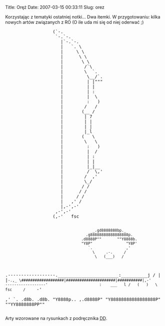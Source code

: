 Title: Oręż
Date: 2007-03-15 00:33:11
Slug: orez

<p>Korzystając z tematyki ostatniej notki... Dwa itemki. W przygotowaniu: kilka nowych artów związanych z RO (O ile uda mi się od niej oderwać ;)</p>
<pre>
                  (`-.
                   `-.`-.
                     |`-.`-.
                     |   `. \
                     |     \ \
                     |      \ \
                     |       \ \
                     |        /`\
                     |        \  `.
                     |         \__/`.
                     |         | |"""
                     |         | |
                     |         | :
                     |         |  \
                     |         :   )
                     |        /   /
                     |       (__ /
                     |        | 7
                     |        | |
                     |        | |
                     |        |_l
                     |       (   \
                     |        \   \
                     |         :   )
                     |         |  /
                     |         | :
                     |         | |
                     |         |_|__
                     |         /  \,'
                     |        /  ,'
                     |        \_/
                     |       / /
                     |      / /
                     |     / /
                     |   ,' /
                     |,-',-'
                   ,-',-'
                  (,-'   fsc


                                           _.gd8888888bp._
                                        .g88888888888888888p.
                                      .d8888P""       ""Y8888b.
                                      "Y8P"               "Y8P'
                                         `.               ,'
                                           \     .-.     /
                                            \   (___)   /
 .------------------._______________________:__________j
/                   |                      |           |`-.,_
\###################|######################|###########|,-'`
 `------------------'                       :    ___   l
                                            /   (   )   \
                                   fsc     /     `-'     \
                                         ,'               `.
                                      .d8b.               .d8b.
                                      "Y8888p..       ,.d8888P"
                                        "Y88888888888888888P"
                                           ""YY8888888PP""
</pre>
<p>Arty wzorowane na rysunkach z podręcznika <acronym title="Dungeons and Dragons" lang="en">DD</acronym>.</p>

